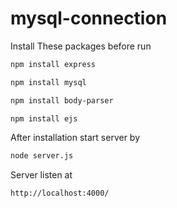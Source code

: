 # mysql-connection

Install These packages before run

```bash
npm install express
```

```bash
npm install mysql
```

```bash
npm install body-parser
```

```bash
npm install ejs
```

After installation 
start server by

```bash
node server.js
```

Server listen at 
```bash
http://localhost:4000/
```